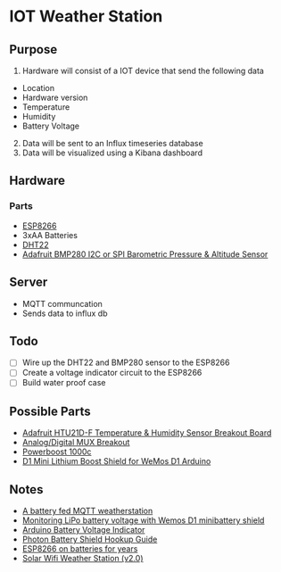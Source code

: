 # IOT Weather Station

## Purpose
1. Hardware will consist of a IOT device that send the following data
 - Location
 - Hardware version
 - Temperature
 - Humidity
 - Battery Voltage
2. Data will be sent to an Influx timeseries database
3. Data will be visualized using a Kibana dashboard

## Hardware
### Parts
- [ESP8266](https://learn.adafruit.com/adafruit-huzzah-esp8266-breakout)
- 3xAA Batteries
- [DHT22](https://www.adafruit.com/product/385)
- [Adafruit BMP280 I2C or SPI Barometric Pressure & Altitude Sensor](https://www.adafruit.com/product/2651?gclid=CjwKCAjwm4rqBRBUEiwAwaWjjF3XTMTRwt6PhmwsGnPRPdA7HlE_gyvQVNLfKLg5y95S2kj3FOktUxoCvwYQAvD_BwE)

## Server
- MQTT communcation
- Sends data to influx db

## Todo
- [ ] Wire up the DHT22 and BMP280 sensor to the ESP8266
- [ ] Create a voltage indicator circuit to the ESP8266
- [ ] Build water proof case

## Possible Parts
- [Adafruit HTU21D-F Temperature & Humidity Sensor Breakout Board](https://www.adafruit.com/product/1899)
- [Analog/Digital MUX Breakout](https://www.sparkfun.com/products/9056)
- [Powerboost 1000c](https://learn.adafruit.com/adafruit-powerboost-1000c-load-share-usb-charge-boost/pinouts)
- [D1 Mini Lithium Boost Shield for WeMos D1 Arduino](https://www.amazon.com/Makerfocus-Single-Lithium-Battery-Charging/dp/B074FV7BJM/ref=sr_1_2?gclid=Cj0KCQjwvo_qBRDQARIsAE-bsH8OtY69CUQRxRDTsaJO8CTOhgrQSz8vLLMh81Fa9AAYXOIlpDv2OdEaAq5REALw_wcB&hvadid=323418183824&hvdev=c&hvlocphy=9029705&hvnetw=g&hvpos=1t1&hvqmt=b&hvrand=18388238527689985942&hvtargid=kwd-376777921320&hydadcr=18913_9698568&keywords=d1+mini+battery+shield&qid=1564815681&s=gateway&sr=8-2)

## Notes
- [A battery fed MQTT weatherstation](https://arduinodiy.wordpress.com/2018/02/04/a-battery-fed-mqtt-weatherstation/)
- [Monitoring LiPo battery voltage with Wemos D1 minibattery shield](https://arduinodiy.wordpress.com/2016/12/25/monitoring-lipo-battery-voltage-with-wemos-d1-minibattery-shield-and-thingspeak/)
- [Arduino Battery Voltage Indicator](https://www.instructables.com/id/Arduino-Battery-Voltage-Indicator/)
- [Photon Battery Shield Hookup Guide](https://learn.sparkfun.com/tutorials/photon-battery-shield-hookup-guide/all)
- [ESP8266 on batteries for years](https://www.cron.dk/esp8266-on-batteries-for-years-part-1/)
- [Solar Wifi Weather Station (v2.0)](https://www.danilolarizza.com/stazione-meteo-solare-wifi-v2-0/)
